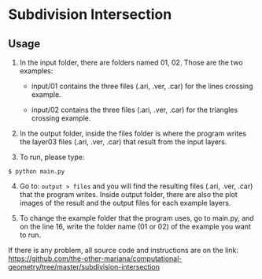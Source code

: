 # Subdivision Intersection

## Usage

1. In the input folder, there are folders named 01, 02. Those are the two examples: 	
	
	- input/01 contains the three files (.ari, .ver, .car) for the lines crossing example.
	
	- input/02 contains the three files (.ari, .ver, .car) for the triangles crossing example.

2. In the output folder, inside the files folder is where the program writes the layer03 files (.ari, .ver, .car) that result from the input layers.

3. To run, please type: 

```
$ python main.py
```

4. Go to: `output > files` and you will find the resulting files (.ari, .ver, .car) that the program writes. Inside output folder, there are also the plot images of the result and the output files for each example layers.

5. To change the example folder that the program uses, go to main.py, and on the line 16, write the folder name (01 or 02) of the example you want to run.

If there is any problem, all source code and instructions are on the link: https://github.com/the-other-mariana/computational-geometry/tree/master/subdivision-intersection